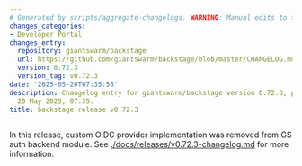 ```yaml
---
# Generated by scripts/aggregate-changelogs. WARNING: Manual edits to this files will be overwritten.
changes_categories:
- Developer Portal
changes_entry:
  repository: giantswarm/backstage
  url: https://github.com/giantswarm/backstage/blob/master/CHANGELOG.md#0723---2025-05-20
  version: 0.72.3
  version_tag: v0.72.3
date: '2025-05-20T07:35:58'
description: Changelog entry for giantswarm/backstage version 0.72.3, published on
  20 May 2025, 07:35.
title: backstage release v0.72.3
---
```


In this release, custom OIDC provider implementation was removed from GS auth backend module.
See [./docs/releases/v0.72.3-changelog.md](./docs/releases/v0.72.3-changelog.md) for more information.
